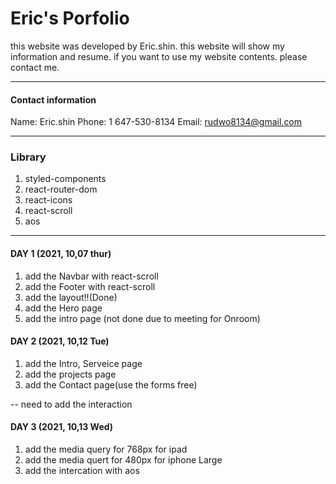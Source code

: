 # Eric's Porfolio
  this website was developed by Eric.shin. this website will show my information and resume. if you want to use my website contents. please contact me.

---------------------------

#### Contact information
Name: Eric.shin
Phone: 1 647-530-8134
Email: rudwo8134@gmail.com

---------------------------

### Library
 1. styled-components
 2. react-router-dom
 3. react-icons
 4. react-scroll
 5. aos


----------------------------

#### DAY 1 (2021, 10,07 thur)
 1. add the Navbar with react-scroll
 2. add the Footer with react-scroll
 3. add the layout!!(Done)
 4. add the Hero page
 5. add the intro page (not done due to meeting for Onroom)


#### DAY 2 (2021, 10,12 Tue)
  1. add the Intro, Serveice page
  2. add the projects page
  3. add the Contact page(use the forms free)

-- need to add the interaction


#### DAY 3 (2021, 10,13 Wed)
  1. add the media query for 768px for ipad 
  2. add the media quert for 480px for iphone Large
  3. add the intercation with aos